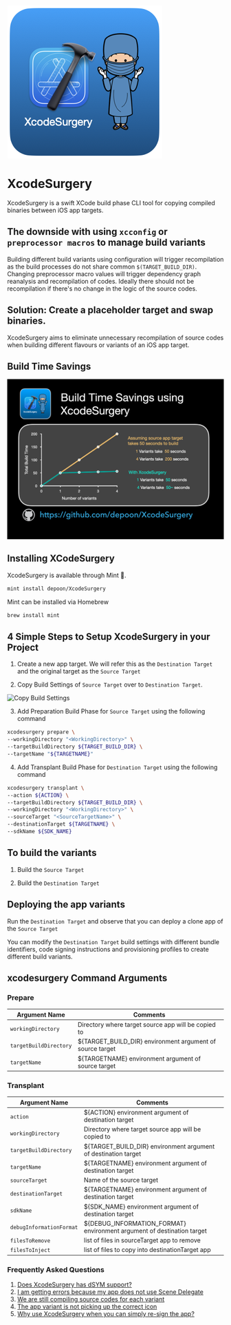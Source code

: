
![Image of XcodeSurgery](docs/XcodeSurgeryLogo_v2.png)
# XcodeSurgery

XcodeSurgery is a swift XCode build phase CLI tool for copying compiled binaries between iOS app targets. 

## The downside with using `xcconfig` or `preprocessor macros` to manage build variants
Building different build variants using configuration will trigger recompilation as the build processes do not share common `$(TARGET_BUILD_DIR)`. Changing preprocessor macro values will trigger dependency graph reanalysis and recompilation of codes. Ideally there should not be recompilation if there's no change in the logic of the source codes.

## Solution: Create a placeholder target and swap binaries.
XcodeSurgery aims to eliminate unnecessary recompilation of source codes when building different flavours or variants of an iOS app target.

## Build Time Savings
![Copy Build Settings](docs/BuildTimeSavings.png)

## Installing XCodeSurgery


XcodeSurgery is available through Mint 🌱.
```sh
mint install depoon/XcodeSurgery
```

Mint can be installed via Homebrew
```sh
brew install mint
```

## 4 Simple Steps to Setup XcodeSurgery in your Project
1. Create a new app target. We will refer this as the `Destination Target` and the original target as the `Source Target`

2. Copy Build Settings of `Source Target` over to `Destination Target`.

![Copy Build Settings](docs/CopyBuildSettings.gif)

3. Add Preparation Build Phase for `Source Target` using the following command
```sh
xcodesurgery prepare \
--workingDirectory "<WorkingDirectory>" \
--targetBuildDirectory ${TARGET_BUILD_DIR} \
--targetName "${TARGETNAME}"
```
4. Add Transplant Build Phase for `Destination Target` using the following command
```sh
xcodesurgery transplant \
--action ${ACTION} \
--targetBuildDirectory ${TARGET_BUILD_DIR} \
--workingDirectory "<WorkingDirectory>" \
--sourceTarget "<SourceTargetName>" \
--destinationTarget ${TARGETNAME} \
--sdkName ${SDK_NAME}

```

## To build the variants
1. Build the `Source Target`

2. Build the `Destination Target`

## Deploying the app variants
Run the `Destination Target` and observe that you can deploy a clone app of the `Source Target`

You can modify the `Destination Target` build settings with different bundle identifiers, code signing instructions and provisioning profiles to create different build variants.

## xcodesurgery Command Arguments
### Prepare
Argument Name | Comments
------------ | -------------
`workingDirectory` | Directory where target source app will be copied to
`targetBuildDirectory` | ${TARGET_BUILD_DIR} environment argument of source target
`targetName` | ${TARGETNAME} environment argument of source target

### Transplant
Argument Name | Comments
------------ | -------------
`action` | ${ACTION} environment argument of destination target
`workingDirectory` | Directory where target source app will be copied to
`targetBuildDirectory` | ${TARGET_BUILD_DIR} environment argument of destination target
`targetName` | ${TARGETNAME} environment argument of destination target
`sourceTarget` | Name of the source target
`destinationTarget` | ${TARGETNAME} environment argument of destination target
`sdkName` | ${SDK_NAME} environment argument of destination target
`debugInformationFormat` | ${DEBUG_INFORMATION_FORMAT} environment argument of destination target
`filesToRemove` | list of files in sourceTarget app to remove
`filesToInject` | list of files to copy into destinationTarget app

### Frequently Asked Questions
1. [Does XcodeSurgery has dSYM support?](https://github.com/depoon/XcodeSurgery/tree/master/docs/faq#frequently-asked-questions)
2. [I am getting errors because my app does not use Scene Delegate](https://github.com/depoon/XcodeSurgery/tree/master/docs/faq#i-am-getting-errors-because-my-app-does-not-use-scene-delegate)
3. [We are still compiling source codes for each variant](https://github.com/depoon/XcodeSurgery/tree/master/docs/faq#we-are-still-compiling-source-codes-for-each-variant)
4. [The app variant is not picking up the correct icon](https://github.com/depoon/XcodeSurgery/tree/master/docs/faq#the-app-variant-is-not-picking-up-the-correct-icon)
5. [Why use XcodeSurgery when you can simply re-sign the app?](https://github.com/depoon/XcodeSurgery/tree/readme-v4/docs/faq#why-use-xcodesurgery-when-you-can-simply-re-sign-the-app)

